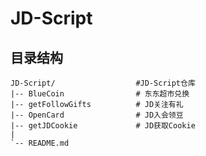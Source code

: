 # JD-Script
##  目录结构
    JD-Script/                  #JD-Script仓库
    |-- BlueCoin                # 东东超市兑换
    |-- getFollowGifts          # JD关注有礼
    |-- OpenCard                # JD入会领豆
    |-- getJDCookie             # JD获取Cookie
    |   
    `-- README.md
